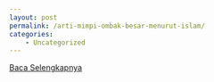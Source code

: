 ```yaml
---
layout: post
permalink: /arti-mimpi-ombak-besar-menurut-islam/
categories:
    - Uncategorized
---
```


[Baca Selengkapnya](/07)